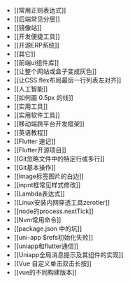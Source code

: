 - [[常用正则表达式]]
- [[后端常见分层]]
- [[镜像站]]
- [[开发便捷工具]]
- [[开源ERP系统]]
- [[其它]]
- [[前端ui组件库]]
- [[让整个网站或盒子变成灰色]]
- [[让CSS flex布局最后一行列表左对齐]]
- [[人工智能]]
- [[如何画 0.5px 的线]]
- [[实用工具]]
- [[实用软件工具]]
- [[移动端跨平台开发框架]]
- [[英语教程]]
- [[Flutter 速记]]
- [[Flutter开源项目]]
- [[Git忽略文件中的特定行或多行]]
- [[Git基本操作]]
- [[image标签图片的白边]]
- [[inpnt框常见样式修改]]
- [[Lambda表达式]]
- [[Linux安装内网穿透工具zerotier]]
- [[node的process.nextTick]]
- [[Nvm常用命令]]
- [[package.json 中的坑]]
- [[uni-app $refs初始化失败]]
- [[uniapp和flutter通信]]
- [[Uniapp全局消息提示及其组件的实现]]
- [[Vue 自定义单击双击长按]]
- [[vue的不同构建版本]]
